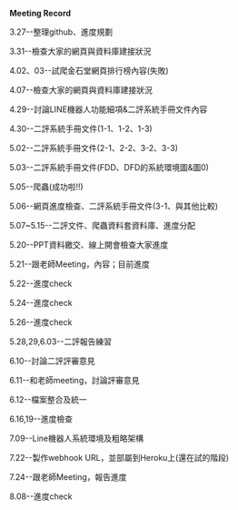 <strong>Meeting Record</strong>

3.27--整理github、進度規劃</p>
3.31--檢查大家的網頁與資料庫建接狀況</p>
4.02、03--試爬金石堂網頁排行榜內容(失敗)</p>
4.07--檢查大家的網頁與資料庫建接狀況</p>
4.29--討論LINE機器人功能細項&二評系統手冊文件內容</p>
4.30--二評系統手冊文件(1-1、1-2、1-3)</p>
5.02--二評系統手冊文件(2-1、2-2、3-2、3-3)</p>
5.03--二評系統手冊文件(FDD、DFD的系統環境圖&圖0)</p>
5.05--爬蟲(成功啦!!)</p>
5.06--網頁進度檢查、二評系統手冊文件(3-1、與其他比較)</p>
5.07~5.15--二評文件、爬蟲資料套資料庫、進度分配</p>
5.20--PPT資料繳交、線上開會檢查大家進度</p>
5.21--跟老師Meeting，內容；目前進度</p>
5.22--進度check</p>
5.24--進度check</p>
5.26--進度check</p>
5.28,29,6.03--二評報告練習</p>
6.10--討論二評評審意見</p>
6.11--和老師meeting，討論評審意見</p>
6.12--檔案整合及統一</p>
6.16,19--進度檢查</p>
7.09--Line機器人系統環境及粗略架構</p>
7.22--製作webhook URL，並部屬到Heroku上(還在試的階段)</p>
7.24--跟老師Meeting，報告進度</p>
8.08--進度check</p>

